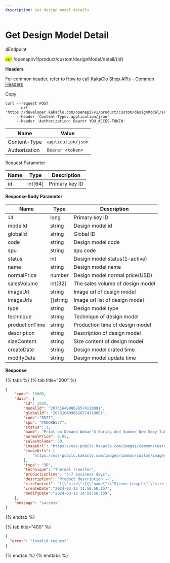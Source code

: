 ```yaml
---
description: Get design model details
---
```


# Get Design Model Detail

dEndpoint

<mark style="color:green;">`GET`</mark> /openapi/v1/product/custom/designModel/detail/{id}

**Headers**

For common header, refer to [How to call KakaClo Shop APIs - Common Headers](https://docs.kakaclo.com/kuai-su-kai-shi)

Copy

```
curl --request POST
     --url 'https://developer.kakaclo.com/openapi/v1/product/custom/designModel/search'
     --header 'Content-Type: application/json'
     --header 'Authorization: Bearer YOU_ACCES-TOKEN'
```

| Name          | Value              |
| ------------- | ------------------ |
| Content-Type  | `application/json` |
| Authorization | `Bearer <token>`   |



Request Parameter

| Name | Type     | Description    |
| ---- | -------- | -------------- |
| id   | int\[64] | Primary key ID |

**Response Body Parameter**

| Name           | Type      | Description                      |
| -------------- | --------- | -------------------------------- |
| `id`           | long      | Primary key ID                   |
| modelId        | string    | Design model id                  |
| globalId       | string    | Global ID                        |
| code           | string    | Design model code                |
| spu            | string    | spu code                         |
| status         | int       | Design model status(1-active)    |
| name           | string    | Design model name                |
| normalPrice    | number    | Design model normal price(USD)   |
| salesVolume    | int\[32]  | The sales volume of design model |
| imageUrl       | string    | Image url of design model        |
| imageUrls      | \[]string | Image url list of design model   |
| type           | string    | Design model type                |
| technique      | string    | Technique of design model        |
| productionTime | string    | Production time of design model  |
| description    | string    | Description of design model      |
| sizeContent    | string    | Size content of design model     |
| createDate     | string    | Design model crated time         |
| modifyDate     | string    | Design model update time         |

**Response**

{% tabs %}
{% tab title="200" %}
```json
{
    "code": 10000,
    "data": {
        "id": 1889,
        "modelId": "2073164990626574110001",
        "globalId": "2073164990626574110001",
        "code":"B577",
        "spu": "PODQRB577",
        "status": 1,
        "name": "Print on Demand Woman'S Spring And Summer New Sexy Tube Top Mesh Pearl Hip Dress",
        "normalPrice": 8.05,
        "salesVolume": 50,
        "imageUrl": "https://oss-pubilc.kakaclo.com/images/common/custom/images/20240315/23448f22-7af0-4dd4-b768-5f7444e52495.png",
        "imageUrls": [
            "https://oss-pubilc.kakaclo.com/images/common/custom/images/20240315/23448f22-7af0-4dd4-b768-5f7444e52495.png"
        ],
        "type": "3D",
        "technique": "Thermal transfer",
        "productionTime": "5-7 business days",
        "description": "Product description ~~",
        "sizeContent": "[{\"size\":[{\"name\":\"Sleeve Length\",\"size_value\":[{\"name\":\"M\",\"value\":19},{\"name\":\"L\",\"value\":19.5}]},{\"name\":\"1/2 cuff\",\"size_value\":[{\"name\":\"M\",\"value\":16.9},{\"name\":\"L\",\"value\":17.6}]},{\"name\":\"shoulder width\",\"size_value\":[{\"name\":\"M\",\"value\":41},{\"name\":\"L\",\"value\":43}]},{\"name\":\"1/2 bust\",\"size_value\":[{\"name\":\"M\",\"value\":48.5},{\"name\":\"L\",\"value\":51.5}]},{\"name\":\"clothes length\",\"size_value\":[{\"name\":\"M\",\"value\":64},{\"name\":\"L\",\"value\":66}]}],\"sheet_name\":\"Size Chart\"}]",
        "createDate":"2024-03-13 11:58:58.157",
        "modifyDate":"2024-03-13 14:58:58.159",
    },
    "message": "success"
}
```
{% endtab %}

{% tab title="400" %}
```json
{
  "error": "Invalid request"
}
```
{% endtab %}
{% endtabs %}
